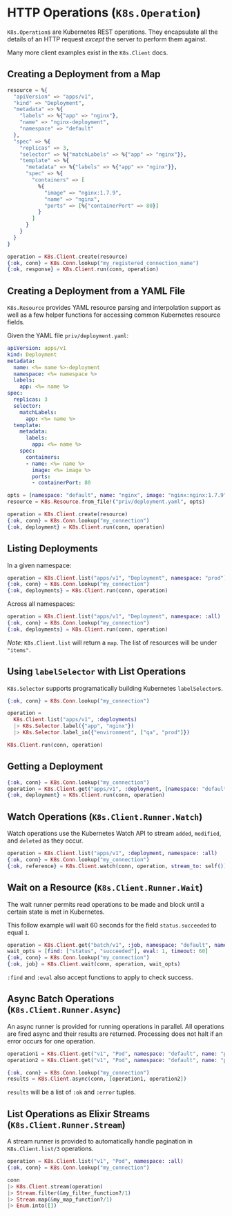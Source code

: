 # HTTP Operations (`K8s.Operation`)

`K8s.Operation`s are Kubernetes REST operations. They encapsulate all the details of an HTTP request _except_ the server to perform them against.

Many more client examples exist in the `K8s.Client` docs.

## Creating a Deployment from a Map

```elixir
resource = %{
  "apiVersion" => "apps/v1",
  "kind" => "Deployment",
  "metadata" => %{
    "labels" => %{"app" => "nginx"},
    "name" => "nginx-deployment",
    "namespace" => "default"
  },
  "spec" => %{
    "replicas" => 3,
    "selector" => %{"matchLabels" => %{"app" => "nginx"}},
    "template" => %{
      "metadata" => %{"labels" => %{"app" => "nginx"}},
      "spec" => %{
        "containers" => [
          %{
            "image" => "nginx:1.7.9",
            "name" => "nginx",
            "ports" => [%{"containerPort" => 80}]
          }
        ]
      }
    }
  }
}

operation = K8s.Client.create(resource)
{:ok, conn} = K8s.Conn.lookup("my_registered_connection_name")
{:ok, response} = K8s.Client.run(conn, operation)
```

## Creating a Deployment from a YAML File

`K8s.Resource` provides YAML resource parsing and interpolation support as well as a few helper functions for accessing common Kubernetes resource fields.

Given the YAML file `priv/deployment.yaml`:

```yaml
apiVersion: apps/v1
kind: Deployment
metadata:
  name: <%= name %>-deployment
  namespace: <%= namespace %>
  labels:
    app: <%= name %>
spec:
  replicas: 3
  selector:
    matchLabels:
      app: <%= name %>
  template:
    metadata:
      labels:
        app: <%= name %>
    spec:
      containers:
      - name: <%= name %>
        image: <%= image %>
        ports:
        - containerPort: 80
```

```elixir
opts = [namespace: "default", name: "nginx", image: "nginx:nginx:1.7.9"]
resource = K8s.Resource.from_file!("priv/deployment.yaml", opts)

operation = K8s.Client.create(resource)
{:ok, conn} = K8s.Conn.lookup("my_connection")
{:ok, deployment} = K8s.Client.run(conn, operation)
```

## Listing Deployments

In a given namespace:

```elixir
operation = K8s.Client.list("apps/v1", "Deployment", namespace: "prod")
{:ok, conn} = K8s.Conn.lookup("my_connection")
{:ok, deployments} = K8s.Client.run(conn, operation)
```

Across all namespaces:

```elixir
operation = K8s.Client.list("apps/v1", "Deployment", namespace: :all)
{:ok, conn} = K8s.Conn.lookup("my_connection")
{:ok, deployments} = K8s.Client.run(conn, operation)
```

*Note:* `K8s.Client.list` will return a `map`. The list of resources will be under `"items"`.

## Using `labelSelector` with List Operations

`K8s.Selector` supports programatically building Kubernetes `labelSelector`s.

```elixir
{:ok, conn} = K8s.Conn.lookup("my_connection")

operation = 
  K8s.Client.list("apps/v1", :deployments)
  |> K8s.Selector.label({"app", "nginx"})
  |> K8s.Selector.label_in({"environment", ["qa", "prod"]})

K8s.Client.run(conn, operation)
```

## Getting a Deployment

```elixir
{:ok, conn} = K8s.Conn.lookup("my_connection")
operation = K8s.Client.get("apps/v1", :deployment, [namespace: "default", name: "nginx-deployment"])
{:ok, deployment} = K8s.Client.run(conn, operation)
```

## Watch Operations (`K8s.Client.Runner.Watch`)

Watch operations use the Kubernetes Watch API to stream `added`, `modified`, and `deleted` as they occur.

```elixir
operation = K8s.Client.list("apps/v1", :deployment, namespace: :all)
{:ok, conn} = K8s.Conn.lookup("my_connection")
{:ok, reference} = K8s.Client.watch(conn, operation, stream_to: self())
```

## Wait on a Resource (`K8s.Client.Runner.Wait`)

The wait runner permits read operations to be made and block until a certain state is met in Kubernetes.

This follow example will wait 60 seconds for the field `status.succeeded` to equal `1`.


```elixir
operation = K8s.Client.get("batch/v1", :job, namespace: "default", name: "database-migrator")
wait_opts = [find: ["status", "succeeded"], eval: 1, timeout: 60]
{:ok, conn} = K8s.Conn.lookup("my_connection")
{:ok, job} = K8s.Client.wait(conn, operation, wait_opts)
```

`:find` and `:eval` also accept functions to apply to check success.

## Async Batch Operations (`K8s.Client.Runner.Async`)

An async runner is provided for running operations in parallel. All operations are fired async and their results are returned. Processing does not halt if an error occurs for one operation.

```elixir
operation1 = K8s.Client.get("v1", "Pod", namespace: "default", name: "pod-1")
operation2 = K8s.Client.get("v1", "Pod", namespace: "default", name: "pod-2")

{:ok, conn} = K8s.Conn.lookup("my_connection")
results = K8s.Client.async(conn, [operation1, operation2])
```

`results` will be a list of `:ok` and `:error` tuples.

## List Operations as Elixir Streams (`K8s.Client.Runner.Stream`)

A stream runner is provided to automatically handle pagination in `K8s.Client.list/3` operations.

```elixir
operation = K8s.Client.list("v1", "Pod", namespace: :all)
{:ok, conn} = K8s.Conn.lookup("my_connection")

conn
|> K8s.Client.stream(operation)
|> Stream.filter(&my_filter_function?/1)
|> Stream.map(&my_map_function?/1)
|> Enum.into([])
```
